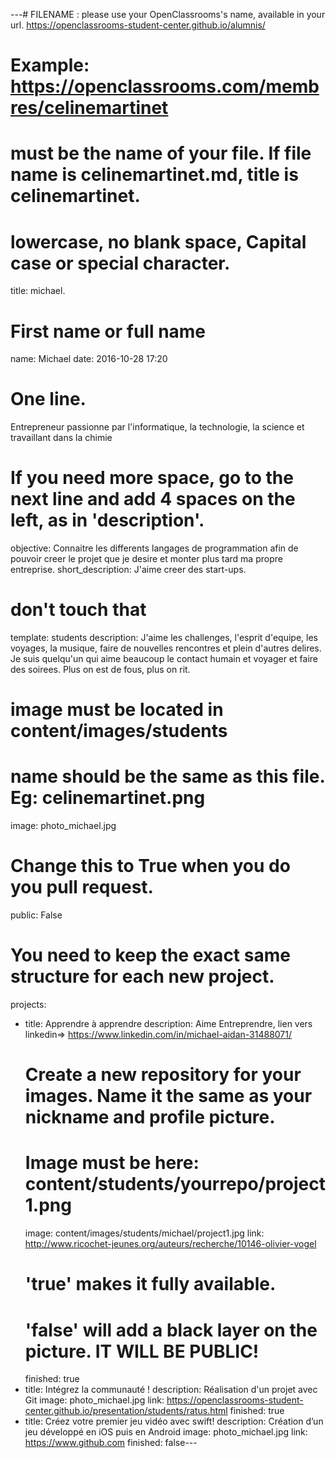 ---# FILENAME : please use your OpenClassrooms's name, available in your url.
https://openclassrooms-student-center.github.io/alumnis/
# Example: https://openclassrooms.com/membres/celinemartinet
# must be the name of your file. If file name is celinemartinet.md, title is celinemartinet.
# lowercase, no blank space, Capital case or special character.
title: michael.

# First name or full name
name: Michael
date: 2016-10-28 17:20

# One line.
Entrepreneur passionne par l'informatique, la technologie, la science et travaillant dans la chimie
# If you need more space, go to the next line and add 4 spaces on the left, as in 'description'.
objective: Connaitre les differents langages de programmation afin de pouvoir creer le projet que je desire et monter plus tard ma propre entreprise.
short_description: J'aime creer des start-ups.

# don't touch that
template: students
description:
    J'aime les challenges, l'esprit d'equipe, les voyages, la musique, faire de nouvelles rencontres et plein d'autres delires. Je suis quelqu'un qui aime beaucoup le contact humain et voyager et faire des soirees. Plus on est de fous, plus on rit. 

# image must be located in content/images/students
# name should be the same as this file. Eg: celinemartinet.png
image: photo_michael.jpg

# Change this to True when you do you pull request.
public: False

# You need to keep the exact same structure for each new project.
projects:
  - title: Apprendre à apprendre
    description: Aime Entreprendre, lien vers linkedin=> https://www.linkedin.com/in/michael-aidan-31488071/
    # Create a new repository for your images. Name it the same as your nickname and profile picture.
    # Image must be here: content/students/yourrepo/project1.png
    image: content/images/students/michael/project1.jpg
    link: http://www.ricochet-jeunes.org/auteurs/recherche/10146-olivier-vogel
    # 'true' makes it fully available.
    # 'false' will add a black layer on the picture. IT WILL BE PUBLIC!
    finished: true
  - title: Intégrez la communauté !
    description: Réalisation d'un projet avec Git
    image: photo_michael.jpg
    link: https://openclassrooms-student-center.github.io/presentation/students/ratus.html
    finished: true
  - title: Créez votre premier jeu vidéo avec swift!
    description: Création d’un jeu développé en iOS puis en Android
    image: photo_michael.jpg
    link: https://www.github.com
    finished: false---
